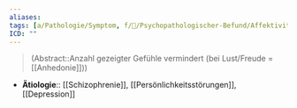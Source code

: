 ```yaml
---
aliases: 
tags: [a/Pathologie/Symptom, f/💭/Psychopathologischer-Befund/Affektivität, m/m31]
ICD: ""
---
```

> (Abstract::Anzahl gezeigter Gefühle vermindert (bei Lust/Freude = [[Anhedonie]]))
- **Ätiologie**:: [[Schizophrenie]], [[Persönlichkeitsstörungen]], [[Depression]]